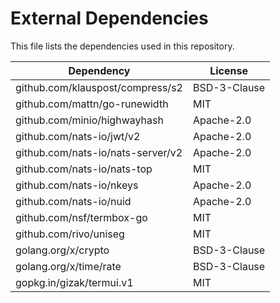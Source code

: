 # External Dependencies

This file lists the dependencies used in this repository.

| Dependency                        | License      |
|-----------------------------------|--------------|
| github.com/klauspost/compress/s2  | BSD-3-Clause |
| github.com/mattn/go-runewidth     | MIT          |
| github.com/minio/highwayhash      | Apache-2.0   |
| github.com/nats-io/jwt/v2         | Apache-2.0   |
| github.com/nats-io/nats-server/v2 | Apache-2.0   |
| github.com/nats-io/nats-top       | MIT          |
| github.com/nats-io/nkeys          | Apache-2.0   |
| github.com/nats-io/nuid           | Apache-2.0   |
| github.com/nsf/termbox-go         | MIT          |
| github.com/rivo/uniseg            | MIT          |
| golang.org/x/crypto               | BSD-3-Clause |
| golang.org/x/time/rate            | BSD-3-Clause |
| gopkg.in/gizak/termui.v1          | MIT          |
